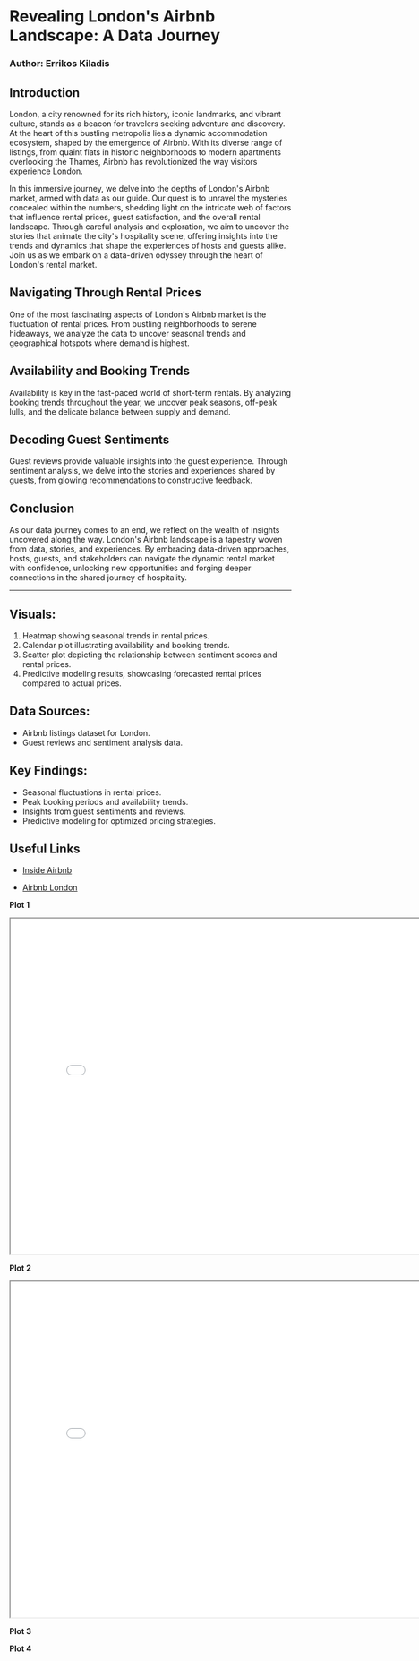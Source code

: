 # Revealing London's Airbnb Landscape: A Data Journey
### Author: Errikos Kiladis

## Introduction
London, a city renowned for its rich history, iconic landmarks, and vibrant culture, stands as a beacon for travelers seeking adventure and discovery. At the heart of this bustling metropolis lies a dynamic accommodation ecosystem, shaped by the emergence of Airbnb. With its diverse range of listings, from quaint flats in historic neighborhoods to modern apartments overlooking the Thames, Airbnb has revolutionized the way visitors experience London.

In this immersive journey, we delve into the depths of London's Airbnb market, armed with data as our guide. Our quest is to unravel the mysteries concealed within the numbers, shedding light on the intricate web of factors that influence rental prices, guest satisfaction, and the overall rental landscape. Through careful analysis and exploration, we aim to uncover the stories that animate the city's hospitality scene, offering insights into the trends and dynamics that shape the experiences of hosts and guests alike. Join us as we embark on a data-driven odyssey through the heart of London's rental market.

## Navigating Through Rental Prices
One of the most fascinating aspects of London's Airbnb market is the fluctuation of rental prices. From bustling neighborhoods to serene hideaways, we analyze the data to uncover seasonal trends and geographical hotspots where demand is highest.

## Availability and Booking Trends
Availability is key in the fast-paced world of short-term rentals. By analyzing booking trends throughout the year, we uncover peak seasons, off-peak lulls, and the delicate balance between supply and demand.

## Decoding Guest Sentiments
Guest reviews provide valuable insights into the guest experience. Through sentiment analysis, we delve into the stories and experiences shared by guests, from glowing recommendations to constructive feedback.

## Conclusion
As our data journey comes to an end, we reflect on the wealth of insights uncovered along the way. London's Airbnb landscape is a tapestry woven from data, stories, and experiences. By embracing data-driven approaches, hosts, guests, and stakeholders can navigate the dynamic rental market with confidence, unlocking new opportunities and forging deeper connections in the shared journey of hospitality.

---

## Visuals:
1. Heatmap showing seasonal trends in rental prices.
2. Calendar plot illustrating availability and booking trends.
3. Scatter plot depicting the relationship between sentiment scores and rental prices.
4. Predictive modeling results, showcasing forecasted rental prices compared to actual prices.

## Data Sources:
- Airbnb listings dataset for London.
- Guest reviews and sentiment analysis data.

## Key Findings:
- Seasonal fluctuations in rental prices.
- Peak booking periods and availability trends.
- Insights from guest sentiments and reviews.
- Predictive modeling for optimized pricing strategies.


## Useful Links

- [Inside Airbnb](https://insideairbnb.com/)

- [Airbnb London](https://www.airbnb.com/london-united-kingdom/stays)


**Plot 1**

<iframe src="map_with_20000_listings.html" width="800px" height="600px"></iframe>

**Plot 2**

<iframe src="average_price_per_neighborhood.html" width="800px" height="600px"></iframe>

**Plot 3**

**Plot 4**

